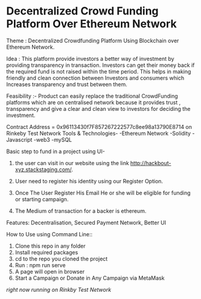 # Decentralized Crowd Funding Platform Over Ethereum Network


Theme : Decentralized Crowdfunding Platform Using Blockchain over Ethereum Network. 

Idea : This platform provide investors a better way of investment by providing transparency in transaction. Investors can get their money back if the required fund is not raised within the time period. This helps in making friendly and clean connection between Investors and consumers which Increases transparency and trust between them. 

Feasibility :- Product can easily replace the traditional CrowdFunding platforms which are on centralised network because it provides trust , transparency and give a clear and clean view to investors for deciding the investment.


Contract Address = 0x96113430f7F857267222577c8ee98a13790E8714 on Rinkeby Test Network
 Tools & Technologies- -Ethereum Network -Solidity -Javascript -web3 -mySQL


Basic step to fund in a project using UI-

1. the user can visit in our website using the link http://hackbout-xyz.stackstaging.com/.

2. User need to register his identity using our Register Option.

3. Once The User Register His Email He or she will be eligible for funding or starting campaign.

4. The Medium of transaction for a backer is ethereum.


Features: Decentralisation, Secured Payment Network, Better UI

How to Use using Command Line:: 
1. Clone this repo in any folder
2. Install required packages
3. cd to the repo you cloned the project
4. Run : npm run serve
5. A page will open in browser 
6. Start a Campaign or Donate in Any Campaign via MetaMask

*right now running on Rinkby Test Network*
